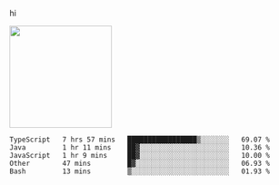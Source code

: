hi

<img height="180em" src="https://github-readme-stats.vercel.app/api?username=AProductiveNerd&show_icons=true&hide_border=true&&count_private=true&include_all_commits=true" />

<!--START_SECTION:waka-->
```text
TypeScript   7 hrs 57 mins   █████████████████▒░░░░░░░   69.07 % 
Java         1 hr 11 mins    ██▓░░░░░░░░░░░░░░░░░░░░░░   10.36 % 
JavaScript   1 hr 9 mins     ██▓░░░░░░░░░░░░░░░░░░░░░░   10.00 % 
Other        47 mins         █▓░░░░░░░░░░░░░░░░░░░░░░░   06.93 % 
Bash         13 mins         ▒░░░░░░░░░░░░░░░░░░░░░░░░   01.93 % 
```
<!--END_SECTION:waka-->
